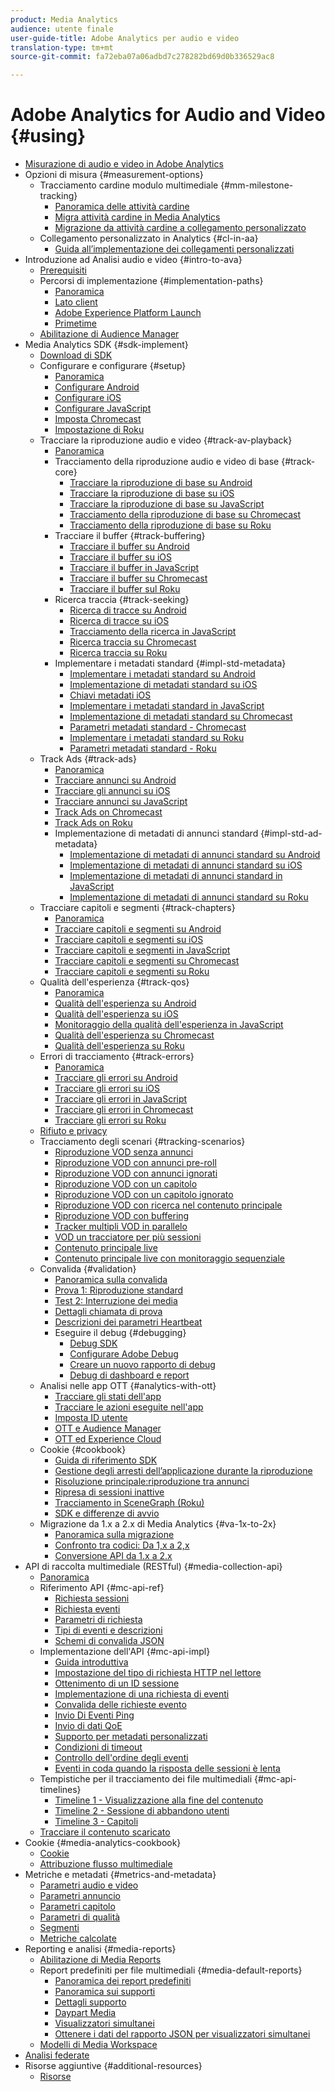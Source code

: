 ```yaml
---
product: Media Analytics
audience: utente finale
user-guide-title: Adobe Analytics per audio e video
translation-type: tm+mt
source-git-commit: fa72eba07a06adbd7c278282bd69d0b336529ac8

---
```



# Adobe Analytics for Audio and Video {#using}

+ [Misurazione di audio e video in Adobe Analytics](media-overview.md)
+ Opzioni di misura {#measurement-options}
   + Tracciamento cardine modulo multimediale {#mm-milestone-tracking}
      + [Panoramica delle attività cardine](measurement-options/mm-milestone-tracking/milestone-overview.md)
      + [Migra attività cardine in Media Analytics](measurement-options/mm-milestone-tracking/migrate-ms-to-va.md)
      + [Migrazione da attività cardine a collegamento personalizzato](measurement-options/mm-milestone-tracking/migrate-ms-to-cl.md)
   + Collegamento personalizzato in Analytics {#cl-in-aa}
      + [Guida all’implementazione dei collegamenti personalizzati](measurement-options/cl-in-aa/cl-impl-guide.md)
+ Introduzione ad Analisi audio e video {#intro-to-ava}
   + [Prerequisiti](intro-to-ava/prereqs.md)
   + Percorsi di implementazione {#implementation-paths}
      + [Panoramica](intro-to-ava/implementation-paths/implementation-paths.md)
      + [Lato client](intro-to-ava/implementation-paths/client-side-path.md)
      + [Adobe Experience Platform Launch](intro-to-ava/implementation-paths/launch-path.md)
      + [Primetime](intro-to-ava/implementation-paths/primetime-path.md)
   + [Abilitazione di Audience Manager](intro-to-ava/am-enablement.md)
+ Media Analytics SDK {#sdk-implement}
   + [Download di SDK](sdk-implement/download-sdks.md)
   + Configurare e configurare {#setup}
      + [Panoramica](sdk-implement/setup/setup-overview.md)
      + [Configurare Android](sdk-implement/setup/set-up-android.md)
      + [Configurare iOS](sdk-implement/setup/set-up-ios.md)
      + [Configurare JavaScript](sdk-implement/setup/set-up-js.md)
      + [Imposta Chromecast](sdk-implement/setup/set-up-chromecast.md)
      + [Impostazione di Roku](sdk-implement/setup/set-up-roku.md)
   + Tracciare la riproduzione audio e video {#track-av-playback}
      + [Panoramica](sdk-implement/track-av-playback/track-core-overview.md)
      + Tracciamento della riproduzione audio e video di base {#track-core}
         + [Tracciare la riproduzione di base su Android](sdk-implement/track-av-playback/track-core/track-core-android.md)
         + [Tracciare la riproduzione di base su iOS](sdk-implement/track-av-playback/track-core/track-core-ios.md)
         + [Tracciare la riproduzione di base su JavaScript](sdk-implement/track-av-playback/track-core/track-core-js.md)
         + [Tracciamento della riproduzione di base su Chromecast](sdk-implement/track-av-playback/track-core/track-core-chromecast.md)
         + [Tracciamento della riproduzione di base su Roku](sdk-implement/track-av-playback/track-core/track-core-roku.md)
      + Tracciare il buffer {#track-buffering}
         + [Tracciare il buffer su Android](sdk-implement/track-av-playback/track-buffering/track-buffering-android.md)
         + [Tracciare il buffer su iOS](sdk-implement/track-av-playback/track-buffering/track-buffering-ios.md)
         + [Tracciare il buffer in JavaScript](sdk-implement/track-av-playback/track-buffering/track-buffering-js.md)
         + [Tracciare il buffer su Chromecast](sdk-implement/track-av-playback/track-buffering/track-buffering-chromecast.md)
         + [Tracciare il buffer sul Roku](sdk-implement/track-av-playback/track-buffering/track-buffering-roku.md)
      + Ricerca traccia {#track-seeking}
         + [Ricerca di tracce su Android](sdk-implement/track-av-playback/track-seeking/track-seeking-android.md)
         + [Ricerca di tracce su iOS](sdk-implement/track-av-playback/track-seeking/track-seeking-ios.md)
         + [Tracciamento della ricerca in JavaScript](sdk-implement/track-av-playback/track-seeking/track-seeking-js.md)
         + [Ricerca traccia su Chromecast](sdk-implement/track-av-playback/track-seeking/track-seeking-chromecast.md)
         + [Ricerca traccia su Roku](sdk-implement/track-av-playback/track-seeking/track-seeking-roku.md)
      + Implementare i metadati standard {#impl-std-metadata}
         + [Implementare i metadati standard su Android](sdk-implement/track-av-playback/impl-std-metadata/impl-std-metadata-android.md)
         + [Implementazione di metadati standard su iOS](sdk-implement/track-av-playback/impl-std-metadata/impl-std-metadata-ios.md)
         + [Chiavi metadati iOS](sdk-implement/track-av-playback/impl-std-metadata/ios-metadata-keys.md)
         + [Implementare i metadati standard in JavaScript](sdk-implement/track-av-playback/impl-std-metadata/impl-std-metadata-js.md)
         + [Implementazione di metadati standard su Chromecast](sdk-implement/track-av-playback/impl-std-metadata/impl-std-metadata-chromecast.md)
         + [Parametri metadati standard - Chromecast](sdk-implement/track-av-playback/impl-std-metadata/chromecast-metadata.md)
         + [Implementare i metadati standard su Roku](sdk-implement/track-av-playback/impl-std-metadata/impl-std-metadata-roku.md)
         + [Parametri metadati standard - Roku](sdk-implement/track-av-playback/impl-std-metadata/roku-metadata.md)
   + Track Ads {#track-ads}
      + [Panoramica](sdk-implement/track-ads/track-ads-overview.md)
      + [Tracciare annunci su Android](sdk-implement/track-ads/track-ads-android.md)
      + [Tracciare gli annunci su iOS](sdk-implement/track-ads/track-ads-ios.md)
      + [Tracciare annunci su JavaScript](sdk-implement/track-ads/track-ads-js.md)
      + [Track Ads on Chromecast](sdk-implement/track-ads/track-ads-chromecast.md)
      + [Track Ads on Roku](sdk-implement/track-ads/track-ads-roku.md)
      + Implementazione di metadati di annunci standard {#impl-std-ad-metadata}
         + [Implementazione di metadati di annunci standard su Android](sdk-implement/track-ads/impl-std-ad-metadata/impl-std-ad-metadata-android.md)
         + [Implementazione di metadati di annunci standard su iOS](sdk-implement/track-ads/impl-std-ad-metadata/impl-std-ad-metadata-ios.md)
         + [Implementazione di metadati di annunci standard in JavaScript](sdk-implement/track-ads/impl-std-ad-metadata/impl-std-ad-metadata-js.md)
         + [Implementazione di metadati di annunci standard su Roku](sdk-implement/track-ads/impl-std-ad-metadata/impl-std-ad-metadata-roku.md)
   + Tracciare capitoli e segmenti {#track-chapters}
      + [Panoramica](sdk-implement/track-chapters/track-chapters-overview.md)
      + [Tracciare capitoli e segmenti su Android](sdk-implement/track-chapters/track-chapters-android.md)
      + [Tracciare capitoli e segmenti su iOS](sdk-implement/track-chapters/track-chapters-ios.md)
      + [Tracciare capitoli e segmenti in JavaScript](sdk-implement/track-chapters/track-chapters-js.md)
      + [Tracciare capitoli e segmenti su Chromecast](sdk-implement/track-chapters/track-chapters-chromecast.md)
      + [Tracciare capitoli e segmenti su Roku](sdk-implement/track-chapters/track-chapters-roku.md)
   + Qualità dell'esperienza {#track-qos}
      + [Panoramica](sdk-implement/track-qos/track-qos-overview.md)
      + [Qualità dell'esperienza su Android](sdk-implement/track-qos/track-qos-android.md)
      + [Qualità dell'esperienza su iOS](sdk-implement/track-qos/track-qos-ios.md)
      + [Monitoraggio della qualità dell'esperienza in JavaScript](sdk-implement/track-qos/track-qos-js.md)
      + [Qualità dell'esperienza su Chromecast](sdk-implement/track-qos/track-qos-chromecast.md)
      + [Qualità dell'esperienza su Roku](sdk-implement/track-qos/track-qos-roku.md)
   + Errori di tracciamento {#track-errors}
      + [Panoramica](sdk-implement/track-errors/track-errors-overview.md)
      + [Tracciare gli errori su Android](sdk-implement/track-errors/track-errors-android.md)
      + [Tracciare gli errori su iOS](sdk-implement/track-errors/track-errors-ios.md)
      + [Tracciare gli errori in JavaScript](sdk-implement/track-errors/track-errors-js.md)
      + [Tracciare gli errori in Chromecast](sdk-implement/track-errors/track-errors-chromecast.md)
      + [Tracciare gli errori su Roku](sdk-implement/track-errors/track-errors-roku.md)
   + [Rifiuto e privacy](sdk-implement/opt-out-privacy.md)
   + Tracciamento degli scenari {#tracking-scenarios}
      + [Riproduzione VOD senza annunci](sdk-implement/tracking-scenarios/vod-no-intrs-details.md)
      + [Riproduzione VOD con annunci pre-roll](sdk-implement/tracking-scenarios/vod-preroll-ads.md)
      + [Riproduzione VOD con annunci ignorati](sdk-implement/tracking-scenarios/vod-skipped-ads.md)
      + [Riproduzione VOD con un capitolo](sdk-implement/tracking-scenarios/vod-one-chapter.md)
      + [Riproduzione VOD con un capitolo ignorato](sdk-implement/tracking-scenarios/vod-skipped-chapter.md)
      + [Riproduzione VOD con ricerca nel contenuto principale](sdk-implement/tracking-scenarios/vod-seeking.md)
      + [Riproduzione VOD con buffering](sdk-implement/tracking-scenarios/vod-buffering.md)
      + [Tracker multipli VOD in parallelo](sdk-implement/tracking-scenarios/vod-multi-trackers.md)
      + [VOD un tracciatore per più sessioni](sdk-implement/tracking-scenarios/vod-multi-track-one-session.md)
      + [Contenuto principale live](sdk-implement/tracking-scenarios/live-main-content.md)
      + [Contenuto principale live con monitoraggio sequenziale](sdk-implement/tracking-scenarios/live-sequential.md)
   + Convalida {#validation}
      + [Panoramica sulla convalida](sdk-implement/validation/validation-overview.md)
      + [Prova 1: Riproduzione standard](sdk-implement/validation/test1-standard-playback.md)
      + [Test 2: Interruzione dei media](sdk-implement/validation/test2-media-interrupt.md)
      + [Dettagli chiamata di prova](sdk-implement/validation/test-call-details.md)
      + [Descrizioni dei parametri Heartbeat](sdk-implement/validation/heartbeat-params.md)
      + Eseguire il debug {#debugging}
         + [Debug SDK](sdk-implement/validation/debugging/sdk-debugging.md)
         + [Configurare Adobe Debug](sdk-implement/validation/debugging/config-adobe-debug.md)
         + [Creare un nuovo rapporto di debug](sdk-implement/validation/debugging/create-new-debug-report.md)
         + [Debug di dashboard e report](sdk-implement/validation/debugging/debug-dash-repts.md)
   + Analisi nelle app OTT {#analytics-with-ott}
      + [Tracciare gli stati dell'app](sdk-implement/analytics-with-ott/track-app-states.md)
      + [Tracciare le azioni eseguite nell'app](sdk-implement/analytics-with-ott/track-app-actions.md)
      + [Imposta ID utente](sdk-implement/analytics-with-ott/set-user-ids.md)
      + [OTT e Audience Manager](sdk-implement/analytics-with-ott/ott-am.md)
      + [OTT ed Experience Cloud](sdk-implement/analytics-with-ott/ott-experience-cloud.md)
   + Cookie {#cookbook}
      + [Guida di riferimento SDK](sdk-implement/cookbook/sdk-cookbook-overview.md)
      + [Gestione degli arresti dell’applicazione durante la riproduzione](sdk-implement/cookbook/app-interrupts.md)
      + [Risoluzione principale:riproduzione tra annunci](sdk-implement/cookbook/fix-ad-play-ad.md)
      + [Ripresa di sessioni inattive](sdk-implement/cookbook/resuming-inactive.md)
      + [Tracciamento in SceneGraph (Roku)](sdk-implement/cookbook/sdk-track-scenegraph.md)
      + [SDK e differenze di avvio](sdk-implement/cookbook/sdk-vs-launch-qoe.md)
   + Migrazione da 1.x a 2.x di Media Analytics {#va-1x-to-2x}
      + [Panoramica sulla migrazione](sdk-implement/va-1x-to-2x/mig-1x-2x-overview.md)
      + [Confronto tra codici: Da 1,x a 2,x](sdk-implement/va-1x-to-2x/code-comparison-1x-2x.md)
      + [Conversione API da 1.x a 2.x](sdk-implement/va-1x-to-2x/1x-2x-api-change.md)
+ API di raccolta multimediale (RESTful) {#media-collection-api}
   + [Panoramica](media-collection-api/mc-api-overview.md)
   + Riferimento API {#mc-api-ref}
      + [Richiesta sessioni](media-collection-api/mc-api-ref/mc-api-sessions-req.md)
      + [Richiesta eventi](media-collection-api/mc-api-ref/mc-api-events-req.md)
      + [Parametri di richiesta](media-collection-api/mc-api-ref/mc-api-req-params.md)
      + [Tipi di eventi e descrizioni](media-collection-api/mc-api-ref/mc-api-event-types.md)
      + [Schemi di convalida JSON](media-collection-api/mc-api-ref/mc-api-json-validation.md)
   + Implementazione dell'API {#mc-api-impl}
      + [Guida introduttiva](media-collection-api/mc-api-impl/mc-api-quick-start.md)
      + [Impostazione del tipo di richiesta HTTP nel lettore](media-collection-api/mc-api-impl/mc-api-set-http-req.md)
      + [Ottenimento di un ID sessione](media-collection-api/mc-api-impl/mc-api-obtain-sid.md)
      + [Implementazione di una richiesta di eventi](media-collection-api/mc-api-impl/mc-api-impl-events-req.md)
      + [Convalida delle richieste evento](media-collection-api/mc-api-impl/mc-api-validate-reqs.md)
      + [Invio Di Eventi Ping](media-collection-api/mc-api-impl/mc-api-sed-pings.md)
      + [Invio di dati QoE](media-collection-api/mc-api-impl/mc-api-sending-qoe.md)
      + [Supporto per metadati personalizzati](media-collection-api/mc-api-impl/mc-api-custom-meta.md)
      + [Condizioni di timeout](media-collection-api/mc-api-impl/mc-api-timeout.md)
      + [Controllo dell'ordine degli eventi](media-collection-api/mc-api-impl/mc-api-ctrl-order.md)
      + [Eventi in coda quando la risposta delle sessioni è lenta](media-collection-api/mc-api-impl/mc-api-queuing.md)
   + Tempistiche per il tracciamento dei file multimediali {#mc-api-timelines}
      + [Timeline 1 - Visualizzazione alla fine del contenuto](media-collection-api/mc-api-timelines/mc-api-timeline-1.md)
      + [Timeline 2 - Sessione di abbandono utenti](media-collection-api/mc-api-timelines/mc-api-timeline-2.md)
      + [Timeline 3 - Capitoli](media-collection-api/mc-api-timelines/mc-api-timeline-3.md)
   + [Tracciare il contenuto scaricato](media-collection-api/track-downloaded-content.md)
+ Cookie {#media-analytics-cookbook}
   + [Cookie](media-analytics-cookbook/media-analytics-cookbook.md)
   + [Attribuzione flusso multimediale](media-analytics-cookbook/media-dimensions.md)
+ Metriche e metadati {#metrics-and-metadata}
   + [Parametri audio e video](metrics-and-metadata/audio-video-parameters.md)
   + [Parametri annuncio](metrics-and-metadata/ad-parameters.md)
   + [Parametri capitolo](metrics-and-metadata/chapter-parameters.md)
   + [Parametri di qualità](metrics-and-metadata/quality-parameters.md)
   + [Segmenti](metrics-and-metadata/segments.md)
   + [Metriche calcolate](metrics-and-metadata/calculated-metrics.md)
+ Reporting e analisi {#media-reports}
   + [Abilitazione di Media Reports](media-reports/media-reports-enable.md)
   + Report predefiniti per file multimediali {#media-default-reports}
      + [Panoramica dei report predefiniti](media-reports/media-default-reports/default-reports-overview.md)
      + [Panoramica sui supporti](media-reports/media-default-reports/media-reports-overview.md)
      + [Dettagli supporto](media-reports/media-default-reports/media-reports-detail.md)
      + [Daypart Media](media-reports/media-default-reports/media-reports-daypart.md)
      + [Visualizzatori simultanei](media-reports/media-default-reports/media-concurrent-viewers.md)
      + [Ottenere i dati del rapporto JSON per visualizzatori simultanei](media-reports/media-default-reports/get-concurrent-json.md)
   + [Modelli di Media Workspace](media-reports/media-workspace-templates.md)
+ [Analisi federate](federated-analytics.md)
+ Risorse aggiuntive {#additional-resources}
   + [Risorse](additional-resources/doc-updates.md)
